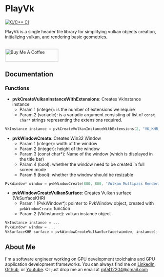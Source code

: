 # PlayVk

[![C/C++ CI](https://github.com/ravi688/PlayVk/actions/workflows/c-cpp.yml/badge.svg)](https://github.com/ravi688/PlayVk/actions/workflows/c-cpp.yml)

PlayVk is a single header file library for simplifying vulkan objects creation, initializing vulkan, and rendering basic geometries. <br><br>

<a href="https://www.buymeacoffee.com/raviprakashsingh" target="_blank"><img src="https://cdn.buymeacoffee.com/buttons/default-orange.png" alt="Buy Me A Coffee" height="41" width="174"></a>

## Documentation

### Functions
* **pvkCreateVulkanInstanceWithExtensions**: Creates VkInstance instance
  * Param 1 (integer): is the number of extensions we require
  * Param 2 (variadic): is a variadic argument consisting of list of `const char*` strings representing the extensions required.
```C
VkInstance instance = pvkCreateVulkanInstanceWithExtensions(2, "VK_KHR_win32_surface", "VK_KHR_surface");
````

* **pvkWindowCreate**: Creates Win32 Window
  * Param 1 (integer): width of the window
  * Param 2 (integer): height of the window
  * Param 3 (const char*): Name of the window (which is displayed in the title bar)
  * Param 4 (bool): whether the window need to be created in full screen mode
  * Param 5 (bool): whether the window should be resizable
```C
PvkWindow* window = pvkWindowCreate(800, 800, "Vulkan Multipass Rendering", false, true);
```

* **pvkWindowCreateVulkanSurface**: Creates Vulkan surface (VkSurfaceKHR)
  * Param 1 (PvkWindow*): pointer to PvkWindow object, created with `pvkWindowCreate` function
  * Param 2 (VkInstance): vulkan instance object
```C
VkInstance instance = ...
PvkWindow* window = ...
VkSurfaceKHR surface = pvkWindowCreateVulkanSurface(window, instance);
```

## About Me
I'm a software engineer working on GPU development toolchains and GPU application development frameworks. 
You can always find me on [LinkedIn](https://www.linkedin.com/in/ravi-prakash-singh/), [Github](https://github.com/ravi688), or [Youtube](https://www.youtube.com/@phymacillustrator/videos).
Or just drop me an email at rp0412204@gmail.com
